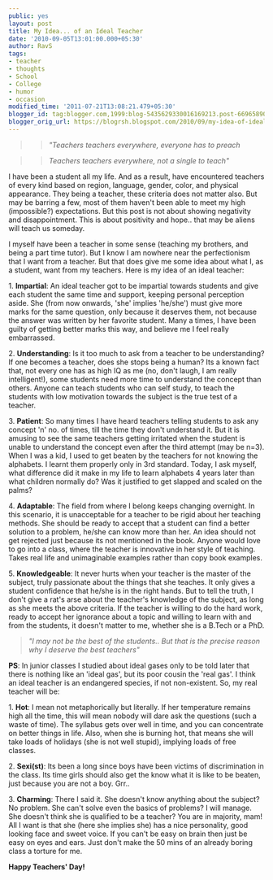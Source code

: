 ```yaml
---
public: yes
layout: post
title: My Idea... of an Ideal Teacher
date: '2010-09-05T13:01:00.000+05:30'
author: RavS
tags:
- teacher
- thoughts
- School
- College
- humor
- occasion
modified_time: '2011-07-21T13:08:21.479+05:30'
blogger_id: tag:blogger.com,1999:blog-5435629330016169213.post-6696589039546098839
blogger_orig_url: https://blogrsh.blogspot.com/2010/09/my-idea-of-ideal-teacher.html
---
```


> > _"Teachers teachers everywhere, everyone has to preach_

> > _Teachers teachers everywhere, not a single to teach"_

I have been a student all my life. And as a result, have encountered teachers of every kind based on region, language, gender, color, and physical appearance. They being a teacher, these criteria does not matter also. But may be barring a few, most of them haven't been able to meet my high (impossible?) expectations. But this post is not about showing negativity and disappointment. This is about positivity and hope.. that may be aliens will teach us someday.

I myself have been a teacher in some sense (teaching my brothers, and being a part time tutor). But I know I am nowhere near the perfectionism that I want from a teacher. But that does give me some idea about what I, as a student, want from my teachers. Here is my idea of an ideal teacher:

1. **Impartial**: An ideal teacher got to be impartial towards students and give each student the same time and support, keeping personal perception aside. She (from now onwards, 'she' implies 'he/she') must give more marks for the same question, only because it deserves them, not because the answer was written by her favorite student. Many a times, I have been guilty of getting better marks this way, and believe me I feel really embarrassed.

2. **Understanding**: Is it too much to ask from a teacher to be understanding? If one becomes a teacher, does she stops being a human? Its a known fact that, not every one has as high IQ as me (no, don't laugh, I am really intelligent!), some students need more time to understand the concept than others. Anyone can teach students who can self study, to teach the students with low motivation towards the subject is the true test of a teacher.

3. **Patient**: So many times I have heard teachers telling students to ask any concept 'n' no. of times, till the time they don't understand it. But it is amusing to see the same teachers getting irritated when the student is unable to understand the concept even after the third attempt (may be n=3). When I was a kid, I used to get beaten by the teachers for not knowing the alphabets. I learnt them properly only in 3rd standard. Today, I ask myself, what difference did it make in my life to learn alphabets 4 years later than what children normally do? Was it justified to get slapped and scaled on the palms?

4. **Adaptable**: The field from where I belong keeps changing overnight. In this scenario, it is unacceptable for a teacher to be rigid about her teaching methods. She should be ready to accept that a student can find a better solution to a problem, he/she can know more than her. An idea should not get rejected just because its not mentioned in the book. Anyone would love to go into a class, where the teacher is innovative in her style of teaching. Takes real life and unimaginable examples rather than copy book examples.

5. **Knowledgeable**: It never hurts when your teacher is the master of the subject, truly passionate about the things that she teaches. It only gives a student confidence that he/she is in the right hands. But to tell the truth, I don't give a rat's arse about the teacher's knowledge of the subject, as long as she meets the above criteria. If the teacher is willing to do the hard work, ready to accept her ignorance about a topic and willing to learn with and from the students, it doesn't matter to me, whether she is a B.Tech or a PhD.

> _"I may not be the best of the students.. But that is the precise reason why I deserve the best teachers"_

**PS**: In junior classes I studied about ideal gases only to be told later that there is nothing like an 'ideal gas', but its poor cousin the 'real gas'. I think an ideal teacher is an endangered species, if not non-existent. So, my real teacher will be:

1. **Hot**: I mean not metaphorically but literally. If her temperature remains high all the time, this will mean nobody will dare ask the questions (such a waste of time). The syllabus gets over well in time, and you can concentrate on better things in life. Also, when she is burning hot, that means she will take loads of holidays (she is not well stupid), implying loads of free classes.

2. **Sexi(st)**: Its been a long since boys have been victims of discrimination in the class. Its time girls should also get the know what it is like to be beaten, just because you are not a boy. Grr..

3. **Charming**: There I said it. She doesn't know anything about the subject? No problem. She can't solve even the basics of problems? I will manage. She doesn't think she is qualified to be a teacher? You are in majority, mam! All I want is that she (here she implies she) has a nice personality, good looking face and sweet voice. If you can't be easy on brain then just be easy on eyes and ears. Just don't make the 50 mins of an already boring class a torture for me.


**Happy Teachers' Day!**
